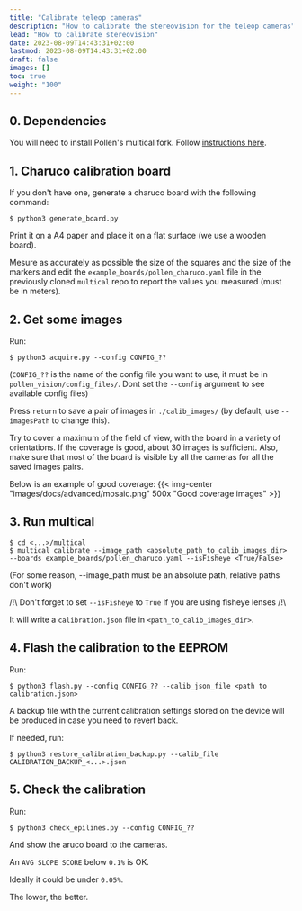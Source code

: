 ```yaml
---
title: "Calibrate teleop cameras"
description: "How to calibrate the stereovision for the teleop cameras"
lead: "How to calibrate stereovision"
date: 2023-08-09T14:43:31+02:00
lastmod: 2023-08-09T14:43:31+02:00
draft: false
images: []
toc: true
weight: "100"
---
```

## 0. Dependencies

You will need to install Pollen's multical fork. Follow [instructions here](https://github.com/pollen-robotics/multical).

## 1. Charuco calibration board

If you don't have one, generate a charuco board with the following command:

```console
$ python3 generate_board.py
```

Print it on a A4 paper and place it on a flat surface (we use a wooden board).

Mesure as accurately as possible the size of the squares and the size of the markers and edit the `example_boards/pollen_charuco.yaml` file in the previously cloned `multical` repo to report the values you measured (must be in meters).

## 2. Get some images

Run: 
```console
$ python3 acquire.py --config CONFIG_??
```

(`CONFIG_??` is the name of the config file you want to use, it must be in `pollen_vision/config_files/`. Dont set the `--config` argument to see available config files)

Press `return` to save a pair of images in `./calib_images/` (by default, use `--imagesPath` to change this).

Try to cover a maximum of the field of view, with the board in a variety of orientations. If the coverage is good, about 30 images is sufficient.
Also, make sure that most of the board is visible by all the cameras for all the saved images pairs.

Below is an example of good coverage:
{{< img-center "images/docs/advanced/mosaic.png" 500x "Good coverage images" >}}

## 3. Run multical 

```console
$ cd <...>/multical
$ multical calibrate --image_path <absolute_path_to_calib_images_dir> --boards example_boards/pollen_charuco.yaml --isFisheye <True/False>
```

(For some reason, --image_path must be an absolute path, relative paths don't work)

/!\ Don't forget to set `--isFisheye` to `True` if you are using fisheye lenses /!\

It will write a `calibration.json` file in `<path_to_calib_images_dir>`.

## 4. Flash the calibration to the EEPROM

Run:
```console
$ python3 flash.py --config CONFIG_?? --calib_json_file <path to calibration.json>
```

A backup file with the current calibration settings stored on the device will be produced in case you need to revert back. 

If needed, run:
```console
$ python3 restore_calibration_backup.py --calib_file CALIBRATION_BACKUP_<...>.json  
```

## 5. Check the calibration

Run:
```console
$ python3 check_epilines.py --config CONFIG_??
```
And show the aruco board to the cameras.

An `AVG SLOPE SCORE` below `0.1%` is OK.

Ideally it could be under `0.05%`.

The lower, the better.
